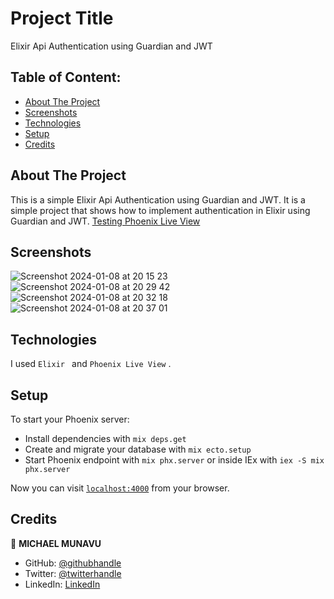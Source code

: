 # Project Title

Elixir Api Authentication using Guardian and JWT

## Table of Content:

- [About The Project](#about-the-project)
- [Screenshots](#screenshots)
- [Technologies](#technologies)
- [Setup](#setup)
- [Credits](#credits)

## About The Project

This is a simple Elixir Api Authentication using Guardian and JWT. It is a simple project that shows how to implement authentication in Elixir using Guardian and JWT. 
[Testing Phoenix Live View](https://medium.com/@michaelmunavu83/authenticate-elixir-apis-with-guardian-and-bcrypt-cd47f776f92d?postPublishedType=initial)

## Screenshots
![Screenshot 2024-01-08 at 20 15 23](https://github.com/MICHAELMUNAVU83/elixir_api_jwt/assets/86654131/d8c83ee2-b0d9-4231-b924-742344226002)
![Screenshot 2024-01-08 at 20 29 42](https://github.com/MICHAELMUNAVU83/elixir_api_jwt/assets/86654131/0c36ab47-e5f4-4384-af7f-893b8a7ccc52)
![Screenshot 2024-01-08 at 20 32 18](https://github.com/MICHAELMUNAVU83/elixir_api_jwt/assets/86654131/b5a30ec2-895d-4024-93f9-5699c3ac1d45)
![Screenshot 2024-01-08 at 20 37 01](https://github.com/MICHAELMUNAVU83/elixir_api_jwt/assets/86654131/e7761036-e108-4b09-bc72-3c01dd23e97d)



## Technologies

I used `Elixir ` and `Phoenix Live View` .

## Setup

To start your Phoenix server:

- Install dependencies with `mix deps.get`
- Create and migrate your database with `mix ecto.setup`
- Start Phoenix endpoint with `mix phx.server` or inside IEx with `iex -S mix phx.server`

Now you can visit [`localhost:4000`](http://localhost:4000) from your browser.

## Credits

👤 **MICHAEL MUNAVU**

- GitHub: [@githubhandle](https://github.com/MICHAELMUNAVU83)
- Twitter: [@twitterhandle](https://twitter.com/MichaelTrance1)
- LinkedIn: [LinkedIn](https://www.linkedin.com/in/michael-munavu-78703a218/)

